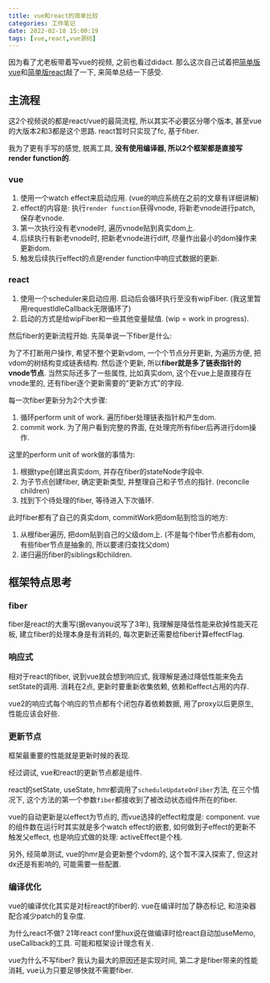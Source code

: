 ```yaml
---
title: vue和react的简单比较
categories: 工作笔记
date: 2022-02-18 15:00:19
tags: [vue,react,vue源码]
---
```

因为看了尤老板带着写vue的视频, 之前也看过didact. 那么这次自己试着把[简单版vue](https://github.com/cwj0417/sxdm/tree/main/vue3simplepoc)和[简单版react](https://github.com/cwj0417/sxdm/tree/main/reactsimplepoc)敲了一下, 来简单总结一下感受.

<!--more-->

## 主流程

这2个视频说的都是react/vue的最简流程, 所以其实不必要区分哪个版本, 甚至vue的大版本2和3都是这个思路. react暂时只实现了fc, 基于fiber.

我为了更有手写的感觉, 脱离工具, **没有使用编译器, 所以2个框架都是直接写render function的**.

### vue

1. 使用一个watch effect来启动应用. (vue的响应系统在之前的文章有详细讲解)
2. effect的内容是: 执行`render function`获得vnode, 将新老vnode进行patch, 保存老vnode.
3. 第一次执行没有老vnode时, 遍历vnode贴到真实dom上.
4. 后续执行有新老vnode时, 把新老vnode进行diff, 尽量作出最小的dom操作来更新dom.
5. 触发后续执行effect的点是render function中响应式数据的更新.

### react

1. 使用一个scheduler来启动应用. 启动后会循环执行至没有wipFiber. (我这里暂用requestIdleCallback无限循环了)
2. 启动的方式是给wipFiber和一些其他变量赋值. (wip = work in progress).

然后fiber的更新流程开始. 先简单说一下fiber是什么:

为了不打断用户操作, 希望不整个更新vdom, 一个个节点分开更新, 为遍历方便, 把vdom的树结构变成链表结构. 然后逐个更新, 所以**fiber就是多了链表指针的vnode节点**. 当然实际还多了一些属性, 比如真实dom, 这个在vue上是直接存在vnode里的, 还有fiber逐个更新需要的"更新方式"的字段.

每一次fiber更新分为2个大步骤:

1. 循环perform unit of work. 遍历fiber处理链表指针和产生dom.
2. commit work. 为了用户看到完整的界面, 在处理完所有fiber后再进行dom操作.

这里的perform unit of work做的事情为:

1. 根据type创建出真实dom, 并存在fiber的stateNode字段中.
2. 为子节点创建fiber, 确定更新类型, 并整理自己和子节点的指针. (reconcile children)
3. 找到下个待处理的fiber, 等待进入下次循环.

此时fiber都有了自己的真实dom, commitWork把dom贴到恰当的地方:

1. 从根fiber遍历, 把dom贴到自己的父级dom上. (不是每个fiber节点都有dom, 有些fiber节点是抽象的, 所以要递归查找父dom)
2. 递归遍历fiber的siblings和children.

## 框架特点思考

### fiber

fiber是react的大重写(据evanyou说写了3年), 我理解是降低性能来砍掉性能天花板, 建立fiber的处理本身是有消耗的, 每次更新还需要给fiber计算effectFlag.

### 响应式

相对于react的fiber, 说到vue就会想到响应式, 我理解是通过降低性能来免去setState的调用. 消耗在2点, 更新时要重新收集依赖, 依赖和effect占用的内存.

vue2的响应式每个响应的节点都有个闭包存着依赖数据, 用了proxy以后更原生, 性能应该会好些.

### 更新节点

框架最重要的性能就是更新时候的表现. 

经过调试, vue和react的更新节点都是组件.

react的setState, useState, hmr都调用了`scheduleUpdateOnFiber`方法, 在三个情况下, 这个方法的第一个参数`fiber`都接收到了被改动状态组件所在的fiber.

vue的自动更新是以effect为节点的, 而vue选择的effect粒度是: component. vue的组件数在运行时其实就是多个watch effect的嵌套, 如何做到子effect的更新不触发父effect, 也是响应式做的处理: activeEffect是个栈.

另外, 经简单测试, vue的hmr是会更新整个vdom的, 这个暂不深入探索了, 但这对dx还是有影响的, 可能需要一些配置.

### 编译优化

vue的编译优化其实是对标react的fiber的. vue在编译时加了静态标记, 和渲染器配合减少patch的复杂度.

为什么react不做? 21年react conf里hux说在做编译时给react自动加useMemo, useCallback的工具. 可能和框架设计理念有关.

vue为什么不写fiber? 我认为最大的原因还是实现时间, 第二才是fiber带来的性能消耗, vue认为只要足够快就不需要fiber.
